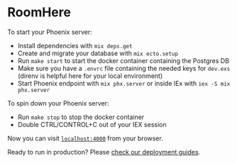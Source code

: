 # RoomHere

To start your Phoenix server:

- Install dependencies with `mix deps.get`
- Create and migrate your database with `mix ecto.setup`
- Run `make start` to start the docker container containing the Postgres DB
- Make sure you have a `.envrc` file containing the needed keys for `dev.exs` (direnv is helpful here for your local environment)
- Start Phoenix endpoint with `mix phx.server` or inside IEx with `iex -S mix phx.server`

To spin down your Phoenix server:

- Run `make stop` to stop the docker container
- Double CTRL/CONTROL+C out of your IEX session

Now you can visit [`localhost:4000`](http://localhost:4000) from your browser.

Ready to run in production? Please [check our deployment guides](https://hexdocs.pm/phoenix/deployment.html).
